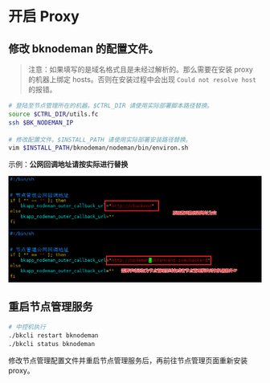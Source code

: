 # 开启 Proxy

## 修改 bknodeman 的配置文件。

> 注意：如果填写的是域名格式且是未经过解析的。那么需要在安装 proxy 的机器上绑定 hosts。否则在安装过程中会出现 `Could not resolve host` 的报错。

```bash
# 登陆至节点管理所在的机器。$CTRL_DIR 请使用实际部署脚本路径替换。
source $CTRL_DIR/utils.fc
ssh $BK_NODEMAN_IP

# 修改配置文件。$INSTALL_PATH 请使用实际部署安装路径替换。
vim $INSTALL_PATH/bknodeman/nodeman/bin/environ.sh
```

示例：**公网回调地址请按实际进行替换**

![modify_bknodeman_config](../../assets/modify_nodeman_config.png)

## 重启节点管理服务

```bash
# 中控机执行
./bkcli restart bknodeman
./bkcli status bknodeman
```

修改节点管理配置文件并重启节点管理服务后，再前往节点管理页面重新安装 proxy。

